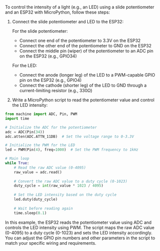 To control the intensity of a light (e.g., an LED) using a slide potentiometer and an ESP32 with MicroPython, follow these steps:

1. Connect the slide potentiometer and LED to the ESP32:

   For the slide potentiometer:
   - Connect one end of the potentiometer to 3.3V on the ESP32
   - Connect the other end of the potentiometer to GND on the ESP32
   - Connect the middle pin (wiper) of the potentiometer to an ADC pin on the ESP32 (e.g., GPIO34)

   For the LED:
   - Connect the anode (longer leg) of the LED to a PWM-capable GPIO pin on the ESP32 (e.g., GPIO4)
   - Connect the cathode (shorter leg) of the LED to GND through a current-limiting resistor (e.g., 330Ω)

2. Write a MicroPython script to read the potentiometer value and control the LED intensity:

```python
from machine import ADC, Pin, PWM
import time

# Initialize the ADC for the potentiometer
adc = ADC(Pin(34))
adc.atten(ADC.ATTN_11DB)  # Set the voltage range to 0-3.3V

# Initialize the PWM for the LED
led = PWM(Pin(4), freq=1000)  # Set the PWM frequency to 1kHz

# Main loop
while True:
    # Read the raw ADC value (0-4095)
    raw_value = adc.read()
    
    # Convert the raw ADC value to a duty cycle (0-1023)
    duty_cycle = int(raw_value * 1023 / 4095)
    
    # Set the LED intensity based on the duty cycle
    led.duty(duty_cycle)
    
    # Wait before reading again
    time.sleep(0.1)
```

In this example, the ESP32 reads the potentiometer value using ADC and controls the LED intensity using PWM. The script maps the raw ADC value (0-4095) to a duty cycle (0-1023) and sets the LED intensity accordingly. You can adjust the GPIO pin numbers and other parameters in the script to match your specific wiring and requirements.
